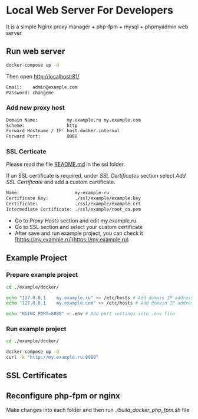 # Local Web Server For Developers

It is a simple Nginx proxy manager + php-fpm + mysql + phpmyadmin web server

## Run web server

```bash
docker-compose up -d
```

Then open [http://localhost:81/](http://localhost:81/)

```bash
Email:    admin@example.com
Password: changeme
```

### Add new proxy host

```bash
Domain Name:           my.example.ru my.example.com
Scheme:                http
Forward Hostname / IP: host.docker.internal
Forward Port:          8080
```

### SSL Certicate

Please read the file [README.md](./ssl/README.md) in the ssl folder.

If an SSL certificate is required, under *SSL Certificates* section select *Add SSL Certificate* and add a custom certificate.

```bash
Name:                     my-example-ru
Certificate Key:          ./ssl/example/example.key
Certificate:              ./ssl/example/example.crt
Intermediate Certificate: ./ssl/example/root_ca.pem
```

* Go to *Proxy Hosts* section and edit my.example.ru.
* Go to SSL section and select your custom certificate
* After save and run example project, you can check it [https://my.example.ru](https://my.example.ru)

## Example Project

### Prepare example project

```bash
cd ./example/docker/

echo "127.0.0.1    my.example.ru" >> /etc/hosts # Add domain IP address into /etc/hosts file
echo "127.0.0.1    my.example.com" >> /etc/hosts # Add domain IP address into /etc/hosts file

echo "NGINX_PORT=8080" > .env # Add port settings into .env file
```

### Run example project

```bash
cd ./example/docker/

docker-compose up -d
curl -k "http://my.example.ru:8080"
```

## SSL Certificates


## Reconfigure php-fpm or nginx

Make changes into each folder and then run *./build_docker_php_fpm.sh* file
